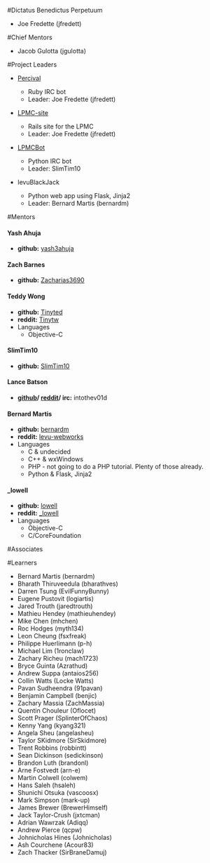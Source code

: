 #Dictatus Benedictus Perpetuum

- Joe Fredette (jfredett)

#Chief Mentors

- Jacob Gulotta (jgulotta)

#Project Leaders

- [Percival](https://github.com/LearnProgramming/percival)
  - Ruby IRC bot
  - Leader: Joe Fredette (jfredett)

- [LPMC-site](https://github.com/LearnProgramming/lpmc-site)
  - Rails site for the LPMC
  - Leader: Joe Fredette (jfredett)

- [LPMCBot](https://github.com/LearnProgramming/LPMCBot)
  - Python IRC bot
  - Leader: SlimTim10

- levuBlackJack
  - Python web app using Flask, Jinja2
  - Leader: Bernard Martis (bernardm)

#Mentors

#### Yash Ahuja
  * **github:** [yash3ahuja](https://github.com/yash3ahuja)

#### Zach Barnes
  * **github:** [Zacharias3690](https://github.com/Zacharias3690)

#### Teddy Wong
  * **github:** [Tinyted](https://github.com/Tinyted)
  * **reddit:** [Tinytw](http://reddit.com/u/Tinytw)
  * Languages
    * Objective-C

#### SlimTim10
  * **github:** [SlimTim10](https://github.com/SlimTim10)

#### Lance Batson
  * **[github](https://github.com/intothev01d)/ [reddit](http://reddit.com/u/intothev01d)/ irc:** intothev01d

#### Bernard Martis
  * **github:** [bernardm](https://github.com/bernardm)
  * **reddit:** [levu-webworks](http://reddit.com/u/levu-webworks)
  * Languages
    * C & undecided
    * C++ & wxWindows
    * PHP - not going to do a PHP tutorial. Plenty of those already.
    * Python & Flask, Jinja2

#### _lowell
  * **github:** [lowell](https://github.com/lowell)
  * **reddit:** [_lowell](http://reddit.com/u/_lowell)
  * Languages
    * Objective-C
    * C/CoreFoundation

#Associates


#Learners

- Bernard Martis (bernardm)
- Bharath Thiruveedula (bharathves)
- Darren Tsung (EvilFunnyBunny)
- Eugene Pustovit (logiartis)
- Jared Trouth (jaredtrouth)
- Mathieu Hendey (mathieuhendey)
- Mike Chen (mhchen)
- Roc Hodges (myth134)
- Leon Cheung (fsxfreak)
- Philippe Huerlimann (p-h)
- Michael Lim (1ronclaw)
- Zachary Richeu (mach1723)
- Bryce Guinta (Azrathud)
- Andrew Suppa (antaios256)
- Collin Watts (Locke Watts)
- Pavan Sudheendra (91pavan)
- Benjamin Campbell (benjic)
- Zachary Massia (ZachMassia)
- Quentin Chouleur (Oflocet)
- Scott Prager (SplinterOfChaos)
- Kenny Yang (kyang321)
- Angela Sheu (angelasheu)
- Taylor SKidmore (SirSkidmore)
- Trent Robbins (robbintt)
- Sean Dickinson (sedickinson)
- Brandon Luth (brandonl)
- Arne Fostvedt (arn-e)
- Martin Colwell (colwem)
- Hans Saleh (hsaleh)
- Shunichi Otsuka (vascoosx)
- Mark Simpson (mark-up)
- James Brewer (BrewerHimself)
- Jack Taylor-Crush (jxtcman)
- Adrian Wawrzak (Adiqq)
- Andrew Pierce (qcpw)
- Johnicholas Hines (Johnicholas)
- Ash Courchene (Acour83)
- Zach Thacker (SirBraneDamuj)